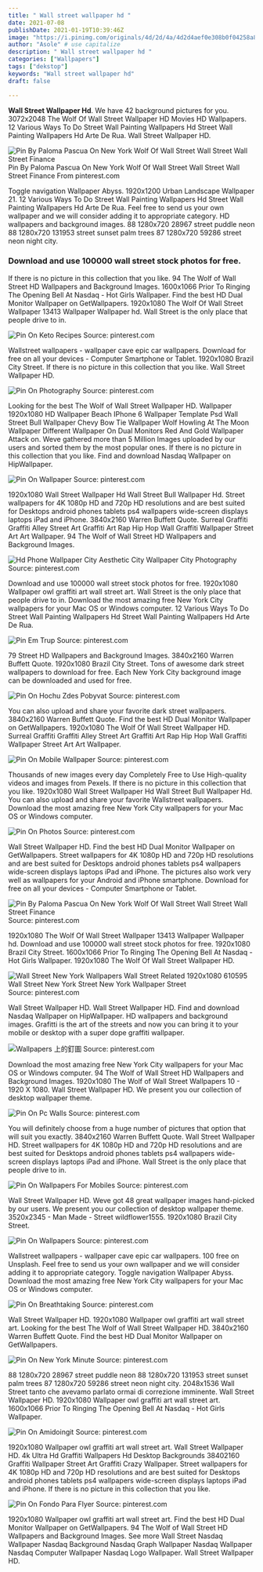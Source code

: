 ```yaml
---
title: " Wall street wallpaper hd "
date: 2021-07-08
publishDate: 2021-01-19T10:39:46Z
image: "https://i.pinimg.com/originals/4d/2d/4a/4d2d4aef0e308b0f04258a8fec0fca7f.jpg"
author: "Asole" # use capitalize
description: " Wall street wallpaper hd "
categories: ["Wallpapers"]
tags: ["dekstop"]
keywords: "Wall street wallpaper hd"
draft: false

---
```



**Wall Street Wallpaper Hd**. We have 42 background pictures for you. 3072x2048 The Wolf Of Wall Street Wallpaper HD Movies HD Wallpapers. 12 Various Ways To Do Street Wall Painting Wallpapers Hd Street Wall Painting Wallpapers Hd Arte De Rua. Wall Street Wallpaper HD.

![Pin By Paloma Pascua On New York Wolf Of Wall Street Wall Street Wall Street Finance](https://i.pinimg.com/originals/4b/ec/46/4bec4673004188be306cf05d56856990.jpg "Pin By Paloma Pascua On New York Wolf Of Wall Street Wall Street Wall Street Finance")
Pin By Paloma Pascua On New York Wolf Of Wall Street Wall Street Wall Street Finance From pinterest.com


Toggle navigation Wallpaper Abyss. 1920x1200 Urban Landscape Wallpaper 21. 12 Various Ways To Do Street Wall Painting Wallpapers Hd Street Wall Painting Wallpapers Hd Arte De Rua. Feel free to send us your own wallpaper and we will consider adding it to appropriate category. HD wallpapers and background images. 88 1280x720 28967 street puddle neon 88 1280x720 131953 street sunset palm trees 87 1280x720 59286 street neon night city.

### Download and use 100000 wall street stock photos for free.

If there is no picture in this collection that you like. 94 The Wolf of Wall Street HD Wallpapers and Background Images. 1600x1066 Prior To Ringing The Opening Bell At Nasdaq - Hot Girls Wallpaper. Find the best HD Dual Monitor Wallpaper on GetWallpapers. 1920x1080 The Wolf Of Wall Street Wallpaper 13413 Wallpaper Wallpaper hd. Wall Street is the only place that people drive to in.


![Pin On Keto Recipes](https://i.pinimg.com/originals/80/4f/81/804f81e9c9e663a02ed654803e168f40.jpg "Pin On Keto Recipes")
Source: pinterest.com

Wallstreet wallpapers - wallpaper cave epic car wallpapers. Download for free on all your devices - Computer Smartphone or Tablet. 1920x1080 Brazil City Street. If there is no picture in this collection that you like. Wall Street Wallpaper HD.

![Pin On Photography](https://i.pinimg.com/originals/06/57/ee/0657eed37000287e0989557dac288393.jpg "Pin On Photography")
Source: pinterest.com

Looking for the best The Wolf of Wall Street Wallpaper HD. Wallpaper 1920x1080 HD Wallpaper Beach IPhone 6 Wallpaper Template Psd Wall Street Bull Wallpaper Chevy Bow Tie Wallpaper Wolf Howling At The Moon Wallpaper Different Wallpaper On Dual Monitors Red And Gold Wallpaper Attack on. Weve gathered more than 5 Million Images uploaded by our users and sorted them by the most popular ones. If there is no picture in this collection that you like. Find and download Nasdaq Wallpaper on HipWallpaper.

![Pin On Wallpaper](https://i.pinimg.com/originals/93/22/8d/93228d5381653ebd00872abc493592c6.jpg "Pin On Wallpaper")
Source: pinterest.com

1920x1080 Wall Street Wallpaper Hd Wall Street Bull Wallpaper Hd. Street wallpapers for 4K 1080p HD and 720p HD resolutions and are best suited for Desktops android phones tablets ps4 wallpapers wide-screen displays laptops iPad and iPhone. 3840x2160 Warren Buffett Quote. Surreal Graffiti Graffiti Alley Street Art Graffiti Art Rap Hip Hop Wall Graffiti Wallpaper Street Art Art Wallpaper. 94 The Wolf of Wall Street HD Wallpapers and Background Images.

![Hd Phone Wallpaper City Aesthetic City Wallpaper City Photography](https://i.pinimg.com/736x/a1/04/1d/a1041d5ed8aa275bc5bb2c0bab358935.jpg "Hd Phone Wallpaper City Aesthetic City Wallpaper City Photography")
Source: pinterest.com

Download and use 100000 wall street stock photos for free. 1920x1080 Wallpaper owl graffiti art wall street art. Wall Street is the only place that people drive to in. Download the most amazing free New York City wallpapers for your Mac OS or Windows computer. 12 Various Ways To Do Street Wall Painting Wallpapers Hd Street Wall Painting Wallpapers Hd Arte De Rua.

![Pin Em Trup](https://i.pinimg.com/originals/05/73/45/05734539cfe11c7f5f1208f6e8b8252f.jpg "Pin Em Trup")
Source: pinterest.com

79 Street HD Wallpapers and Background Images. 3840x2160 Warren Buffett Quote. 1920x1080 Brazil City Street. Tons of awesome dark street wallpapers to download for free. Each New York City background image can be downloaded and used for free.

![Pin On Hochu Zdes Pobyvat](https://i.pinimg.com/originals/57/c4/46/57c44638a33198a802e30cc93619f668.jpg "Pin On Hochu Zdes Pobyvat")
Source: pinterest.com

You can also upload and share your favorite dark street wallpapers. 3840x2160 Warren Buffett Quote. Find the best HD Dual Monitor Wallpaper on GetWallpapers. 1920x1080 The Wolf Of Wall Street Wallpaper HD. Surreal Graffiti Graffiti Alley Street Art Graffiti Art Rap Hip Hop Wall Graffiti Wallpaper Street Art Art Wallpaper.

![Pin On Mobile Wallpaper](https://i.pinimg.com/originals/46/cc/6a/46cc6abb5ec708d2dfa3bc9a28761503.jpg "Pin On Mobile Wallpaper")
Source: pinterest.com

Thousands of new images every day Completely Free to Use High-quality videos and images from Pexels. If there is no picture in this collection that you like. 1920x1080 Wall Street Wallpaper Hd Wall Street Bull Wallpaper Hd. You can also upload and share your favorite Wallstreet wallpapers. Download the most amazing free New York City wallpapers for your Mac OS or Windows computer.

![Pin On Photos](https://i.pinimg.com/474x/2a/f2/b1/2af2b1c12bce69746baaf4bc10ea5f18.jpg "Pin On Photos")
Source: pinterest.com

Wall Street Wallpaper HD. Find the best HD Dual Monitor Wallpaper on GetWallpapers. Street wallpapers for 4K 1080p HD and 720p HD resolutions and are best suited for Desktops android phones tablets ps4 wallpapers wide-screen displays laptops iPad and iPhone. The pictures also work very well as wallpapers for your Android and iPhone smartphone. Download for free on all your devices - Computer Smartphone or Tablet.

![Pin By Paloma Pascua On New York Wolf Of Wall Street Wall Street Wall Street Finance](https://i.pinimg.com/originals/4b/ec/46/4bec4673004188be306cf05d56856990.jpg "Pin By Paloma Pascua On New York Wolf Of Wall Street Wall Street Wall Street Finance")
Source: pinterest.com

1920x1080 The Wolf Of Wall Street Wallpaper 13413 Wallpaper Wallpaper hd. Download and use 100000 wall street stock photos for free. 1920x1080 Brazil City Street. 1600x1066 Prior To Ringing The Opening Bell At Nasdaq - Hot Girls Wallpaper. 1920x1080 The Wolf Of Wall Street Wallpaper HD.

![Wall Street New York Wallpapers Wall Street Related 1920x1080 610595 Wall Street New York Street New York Wallpaper Street](https://i.pinimg.com/originals/ff/57/da/ff57da9bcd388ef024b00bc0338bec94.jpg "Wall Street New York Wallpapers Wall Street Related 1920x1080 610595 Wall Street New York Street New York Wallpaper Street")
Source: pinterest.com

Wall Street Wallpaper HD. Wall Street Wallpaper HD. Find and download Nasdaq Wallpaper on HipWallpaper. HD wallpapers and background images. Grafitti is the art of the streets and now you can bring it to your mobile or desktop with a super dope graffiti wallpaper.

![Wallpapers 上的釘圖](https://i.pinimg.com/originals/25/13/5a/25135aae43e8c6f74d100c11c9c72e59.jpg "Wallpapers 上的釘圖")
Source: pinterest.com

Download the most amazing free New York City wallpapers for your Mac OS or Windows computer. 94 The Wolf of Wall Street HD Wallpapers and Background Images. 1920x1080 The Wolf of Wall Street Wallpapers 10 - 1920 X 1080. Wall Street Wallpaper HD. We present you our collection of desktop wallpaper theme.

![Pin On Pc Walls](https://i.pinimg.com/originals/54/fc/29/54fc29bd3a4bd6468f0fbb05e98f9486.jpg "Pin On Pc Walls")
Source: pinterest.com

You will definitely choose from a huge number of pictures that option that will suit you exactly. 3840x2160 Warren Buffett Quote. Wall Street Wallpaper HD. Street wallpapers for 4K 1080p HD and 720p HD resolutions and are best suited for Desktops android phones tablets ps4 wallpapers wide-screen displays laptops iPad and iPhone. Wall Street is the only place that people drive to in.

![Pin On Wallpapers For Mobiles](https://i.pinimg.com/736x/c6/d0/c4/c6d0c424c52c180921c25c275b1ed9b8.jpg "Pin On Wallpapers For Mobiles")
Source: pinterest.com

Wall Street Wallpaper HD. Weve got 48 great wallpaper images hand-picked by our users. We present you our collection of desktop wallpaper theme. 3520x2345 - Man Made - Street wildflower1555. 1920x1080 Brazil City Street.

![Pin On Wallpapers](https://i.pinimg.com/originals/0d/f4/95/0df49539bbb6985dd1b214beef3b920a.jpg "Pin On Wallpapers")
Source: pinterest.com

Wallstreet wallpapers - wallpaper cave epic car wallpapers. 100 free on Unsplash. Feel free to send us your own wallpaper and we will consider adding it to appropriate category. Toggle navigation Wallpaper Abyss. Download the most amazing free New York City wallpapers for your Mac OS or Windows computer.

![Pin On Breathtaking](https://i.pinimg.com/originals/c5/14/3f/c5143f91acd65f57e188ed85454a3a76.jpg "Pin On Breathtaking")
Source: pinterest.com

Wall Street Wallpaper HD. 1920x1080 Wallpaper owl graffiti art wall street art. Looking for the best The Wolf of Wall Street Wallpaper HD. 3840x2160 Warren Buffett Quote. Find the best HD Dual Monitor Wallpaper on GetWallpapers.

![Pin On New York Minute](https://i.pinimg.com/originals/5f/4b/cb/5f4bcb9178ad016c4000823bdae5bb5b.jpg "Pin On New York Minute")
Source: pinterest.com

88 1280x720 28967 street puddle neon 88 1280x720 131953 street sunset palm trees 87 1280x720 59286 street neon night city. 2048x1536 Wall Street tanto che avevamo parlato ormai di correzione imminente. Wall Street Wallpaper HD. 1920x1080 Wallpaper owl graffiti art wall street art. 1600x1066 Prior To Ringing The Opening Bell At Nasdaq - Hot Girls Wallpaper.

![Pin On Amidoingit](https://i.pinimg.com/originals/4c/a6/ac/4ca6acedc271603e4fa1837e169e49b1.jpg "Pin On Amidoingit")
Source: pinterest.com

1920x1080 Wallpaper owl graffiti art wall street art. Wall Street Wallpaper HD. 4k Ultra Hd Graffiti Wallpapers Hd Desktop Backgrounds 38402160 Graffiti Wallpaper Street Art Graffiti Crazy Wallpaper. Street wallpapers for 4K 1080p HD and 720p HD resolutions and are best suited for Desktops android phones tablets ps4 wallpapers wide-screen displays laptops iPad and iPhone. If there is no picture in this collection that you like.

![Pin On Fondo Para Flyer](https://i.pinimg.com/originals/4d/2d/4a/4d2d4aef0e308b0f04258a8fec0fca7f.jpg "Pin On Fondo Para Flyer")
Source: pinterest.com

1920x1080 Wallpaper owl graffiti art wall street art. Find the best HD Dual Monitor Wallpaper on GetWallpapers. 94 The Wolf of Wall Street HD Wallpapers and Background Images. See more Wall Street Nasdaq Wallpaper Nasdaq Background Nasdaq Graph Wallpaper Nasdaq Wallpaper Nasdaq Computer Wallpaper Nasdaq Logo Wallpaper. Wall Street Wallpaper HD.

